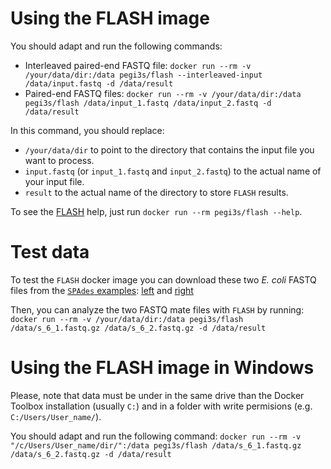 # Using the FLASH image
You should adapt and run the following commands:
- Interleaved paired-end FASTQ file: `docker run --rm -v /your/data/dir:/data pegi3s/flash --interleaved-input /data/input.fastq -d /data/result`
- Paired-end FASTQ files:  `docker run --rm -v /your/data/dir:/data pegi3s/flash /data/input_1.fastq /data/input_2.fastq -d /data/result`

In this command, you should replace:
- `/your/data/dir` to point to the directory that contains the input file you want to process.
- `input.fastq` (or `input_1.fastq` and `input_2.fastq`) to the actual name of your input file.
- `result` to the actual name of the directory to store `FLASH` results.

To see the [FLASH](http://ccb.jhu.edu/software/FLASH/) help, just run `docker run --rm pegi3s/flash --help`.

# Test data

To test the `FLASH` docker image you can download these two *E. coli* FASTQ files from the [`SPAdes` examples](http://cab.spbu.ru/software/spades/#examples): [left](http://spades.bioinf.spbau.ru/spades_test_datasets/ecoli_mc/s_6_1.fastq.gz) and [right](http://spades.bioinf.spbau.ru/spades_test_datasets/ecoli_mc/s_6_2.fastq.gz)

Then, you can analyze the two FASTQ mate files with `FLASH` by running:  `docker run --rm -v /your/data/dir:/data pegi3s/flash /data/s_6_1.fastq.gz /data/s_6_2.fastq.gz -d /data/result`

# Using the FLASH image in Windows

Please, note that data must be under in the same drive than the Docker Toolbox installation (usually `C:`) and in a folder with write permisions (e.g. `C:/Users/User_name/`).

You should adapt and run the following command: `docker run --rm -v "/c/Users/User_name/dir/":/data pegi3s/flash /data/s_6_1.fastq.gz /data/s_6_2.fastq.gz -d /data/result`
